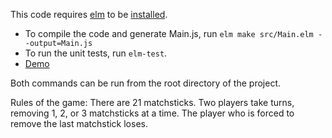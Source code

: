 This code requires [elm](https://elm-lang.org/) to be [installed](https://guide.elm-lang.org/install.html).

* To compile the code and generate Main.js, run `elm make src/Main.elm --output=Main.js`
* To run the unit tests, run `elm-test`.
* [Demo](https://codepen.io/nestedsoftware/pen/LaNqRP)

Both commands can be run from the root directory of the project.

Rules of the game: There are 21 matchsticks. Two players take turns, removing 1, 2, or 3 matchsticks at a time. The player who is forced to remove the last matchstick loses.

